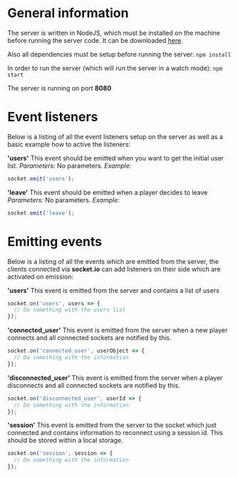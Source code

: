 # General information
The server is written in NodeJS, which must be installed on the machine before running the server code. It can be downloaded [here](https://nodejs.org/en/).

Also all dependencies must be setup before running the server:
`npm install`

In order to run the server (which will run the server in a watch mode): `npm start`

The server is running on port **8080**

# Event listeners
Below is a listing of all the event listeners setup on the server as well as a basic example how to active the listeners:

**'users'**
This event should be emitted when you want to get the initial user list. 
*Parameters:* No parameters.
*Example:*
```js
socket.emit('users');
```

**'leave'**
This event should be emitted when a player decides to leave
*Parameters:* No parameters.
*Example:*
```js
socket.emit('leave');
```

# Emitting events
Below is a listing of all the events which are emitted from the server, the clients connected via **socket.io** can add listeners on their side which are activated on emission:

**'users'**
This event is emitted from the server and contains a list of users
```js
socket.on('users', users => {
  // Do something with the users list
});
```

**'connected_user'**
This event is emitted from the server when a new player connects and all connected sockets are notified by this.
```js
socket.on('connected_user', userObject => {
  // Do something with the information
});
```

**'disconnected_user'**
This event is emitted from the server when a player disconnects and all connected sockets are notified by this.
```js
socket.on('disconnected_user', userId => {
  // Do something with the information
});
```

**'session'**
This event is emitted from the server to the socket which just connected and contains information to reconnect using a session id. This should be stored within a local storage.
```js
socket.on('session', session => {
  // Do something with the information
});
```